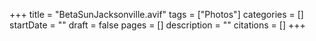 +++
title = "BetaSunJacksonville.avif"
tags = ["Photos"]
categories = []
startDate = ""
draft = false
pages = []
description = ""
citations = []
+++
